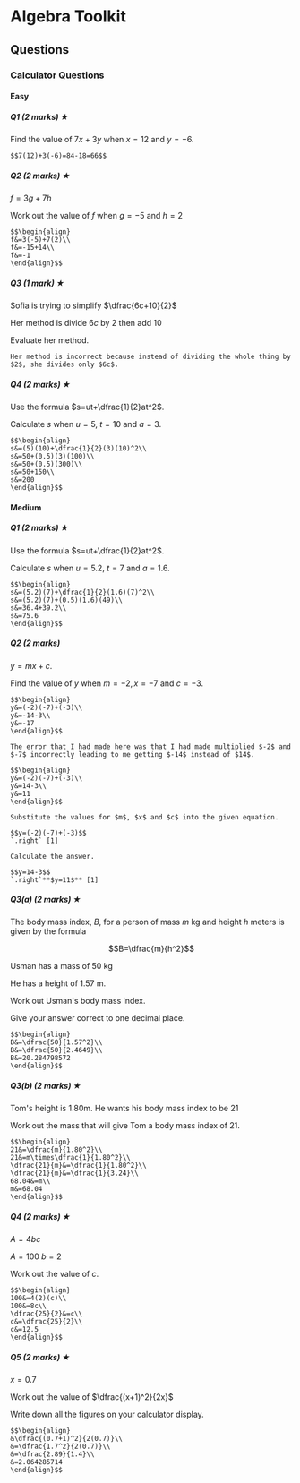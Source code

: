 # Algebra Toolkit
## Questions
### Calculator Questions
#### Easy
##### Q1 _(2 marks)_ **★**
Find the value of $7x+3y$ when $x=12$ and $y=-6$.
```ad-correct
$$7(12)+3(-6)=84-18=66$$
```
##### Q2 _(2 marks)_ **★**
$f=3g+7h$

Work out the value of $f$ when $g=-5$ and $h=2$
```ad-correct
$$\begin{align}
f&=3(-5)+7(2)\\
f&=-15+14\\
f&=-1
\end{align}$$
```
##### Q3 _(1 mark)_ **★**
Sofia is trying to simplify $\dfrac{6c+10}{2}$

Her method is
divide $6c$ by $2$
then
add $10$

Evaluate her method.
```ad-correct
Her method is incorrect because instead of dividing the whole thing by $2$, she divides only $6c$.
```
##### Q4 _(2 marks)_ **★**
Use the formula $s=ut+\dfrac{1}{2}at^2$.

Calculate $s$ when $u=5$, $t=10$ and $a=3$.
```ad-correct
$$\begin{align}
s&=(5)(10)+\dfrac{1}{2}(3)(10)^2\\
s&=50+(0.5)(3)(100)\\
s&=50+(0.5)(300)\\
s&=50+150\\
s&=200
\end{align}$$
```
#### Medium
##### Q1 _(2 marks)_ **★**
Use the formula $s=ut+\dfrac{1}{2}at^2$.

Calculate $s$ when $u=5.2$, $t=7$ and $a=1.6$.
```ad-correct
$$\begin{align}
s&=(5.2)(7)+\dfrac{1}{2}(1.6)(7)^2\\
s&=(5.2)(7)+(0.5)(1.6)(49)\\
s&=36.4+39.2\\
s&=75.6
\end{align}$$
```
##### Q2 _(2 marks)_
$y=mx+c$.

Find the value of $y$ when $m=-2,x=-7$ and $c=-3$.
```ad-wrong
$$\begin{align}
y&=(-2)(-7)+(-3)\\
y&=-14-3\\
y&=-17
\end{align}$$

The error that I had made here was that I had made multiplied $-2$ and $-7$ incorrectly leading to me getting $-14$ instead of $14$.
```
```ad-correct
$$\begin{align}
y&=(-2)(-7)+(-3)\\
y&=14-3\\
y&=11
\end{align}$$
```
```ad-mark
Substitute the values for $m$, $x$ and $c$ into the given equation.

$$y=(-2)(-7)+(-3)$$
`.right` [1]

Calculate the answer.

$$y=14-3$$
`.right`**$y=11$** [1]
```
##### Q3(a) _(2 marks)_ **★**
The body mass index, $B$, for a person of mass $m\text{ kg}$ and height $h\text{ meters}$ is given by the formula

$$B=\dfrac{m}{h^2}$$

Usman has a mass of $50\text{ kg}$

He has a height of $1.57\text{ m}$.

Work out Usman's body mass index.

Give your answer correct to one decimal place.
```ad-correct
$$\begin{align}
B&=\dfrac{50}{1.57^2}\\
B&=\dfrac{50}{2.4649}\\
B&=20.284798572
\end{align}$$
```

##### Q3(b) _(2 marks)_ **★**
Tom's height is 1.80m. He wants his body mass index to be 21

Work out the mass that will give Tom a body mass index of 21.
```ad-correct
$$\begin{align}
21&=\dfrac{m}{1.80^2}\\
21&=m\times\dfrac{1}{1.80^2}\\
\dfrac{21}{m}&=\dfrac{1}{1.80^2}\\
\dfrac{21}{m}&=\dfrac{1}{3.24}\\
68.04&=m\\
m&=68.04
\end{align}$$
```
##### Q4 _(2 marks)_ **★**
$A=4bc$

$A=100$
$b=2$

Work out the value of $c$.
```ad-box
$$\begin{align}
100&=4(2)(c)\\
100&=8c\\
\dfrac{25}{2}&=c\\
c&=\dfrac{25}{2}\\
c&=12.5
\end{align}$$
```
##### Q5 _(2 marks)_ **★**
$x=0.7$

Work out the value of $\dfrac{(x+1)^2}{2x}$

Write down all the figures on your calculator display.
```ad-correct
$$\begin{align}
&\dfrac{(0.7+1)^2}{2(0.7)}\\
&=\dfrac{1.7^2}{2(0.7)}\\
&=\dfrac{2.89}{1.4}\\
&=2.064285714
\end{align}$$
```